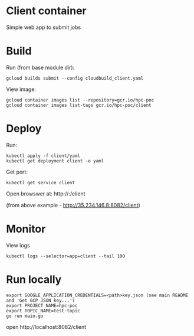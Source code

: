 # Client container
Simple web app to submit jobs

# Build
Run (from base module dir):
```
gcloud builds submit --config cloudbuild_client.yaml
```
View image:
```
gcloud container images list --repository=gcr.io/hpc-poc
gcloud container images list-tags gcr.io/hpc-poc/client
```

# Deploy
Run:
```
kubectl apply -f client/yaml
kubectl get deployment client -o yaml 
```
Get port:
```
kubectl get service client
```
Open browswer at: http://<external-ip>:<port>/client

(from above example - http://35.234.146.8:8082/client)

# Monitor
View logs
```
kubectl logs --selector=app=client --tail 100
``` 

# Run locally
```
export GOOGLE_APPLICATION_CREDENTIALS=<path>key.json (see main README and 'Get GCP JSON key...')
export PROJECT_NAME=hpc-poc
export TOPIC_NAME=test-topic
go run main.go
```
open http://localhost:8082/client
